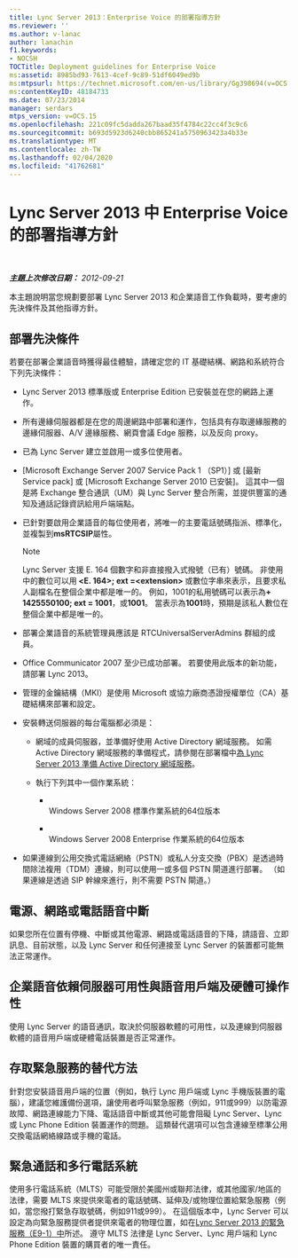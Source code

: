 ```yaml
---
title: Lync Server 2013：Enterprise Voice 的部署指導方針
ms.reviewer: ''
ms.author: v-lanac
author: lanachin
f1.keywords:
- NOCSH
TOCTitle: Deployment guidelines for Enterprise Voice
ms:assetid: 8985bd93-7613-4cef-9c89-51df6049ed9b
ms:mtpsurl: https://technet.microsoft.com/en-us/library/Gg398694(v=OCS.15)
ms:contentKeyID: 48184733
ms.date: 07/23/2014
manager: serdars
mtps_version: v=OCS.15
ms.openlocfilehash: 221c09fc5dadda267baad35f4784c22cc4f3c9c6
ms.sourcegitcommit: b693d5923d6240cbb865241a5750963423a4b33e
ms.translationtype: MT
ms.contentlocale: zh-TW
ms.lasthandoff: 02/04/2020
ms.locfileid: "41762681"
---
```

<div data-xmlns="http://www.w3.org/1999/xhtml">

<div class="topic" data-xmlns="http://www.w3.org/1999/xhtml" data-msxsl="urn:schemas-microsoft-com:xslt" data-cs="http://msdn.microsoft.com/en-us/">

<div data-asp="http://msdn2.microsoft.com/asp">

# <a name="deployment-guidelines-for-enterprise-voice-in-lync-server-2013"></a>Lync Server 2013 中 Enterprise Voice 的部署指導方針

</div>

<div id="mainSection">

<div id="mainBody">

<span> </span>

_**主題上次修改日期：** 2012-09-21_

本主題說明當您規劃要部署 Lync Server 2013 和企業語音工作負載時，要考慮的先決條件及其他指導方針。

<div>

## <a name="deployment-prerequisites"></a>部署先決條件

若要在部署企業語音時獲得最佳體驗，請確定您的 IT 基礎結構、網路和系統符合下列先決條件：

  - Lync Server 2013 標準版或 Enterprise Edition 已安裝並在您的網路上運作。

  - 所有邊緣伺服器都是在您的周邊網路中部署和運作，包括具有存取邊緣服務的邊緣伺服器、A/V 邊緣服務、網頁會議 Edge 服務，以及反向 proxy。

  - 已為 Lync Server 建立並啟用一或多位使用者。

  - [Microsoft Exchange Server 2007 Service Pack 1 （SP1）] 或 [最新 Service pack] 或 [Microsoft Exchange Server 2010 已安裝]。 這其中一個是將 Exchange 整合通訊（UM）與 Lync Server 整合所需，並提供豐富的通知及通話記錄資訊給用戶端端點。

  - 已針對要啟用企業語音的每位使用者，將唯一的主要電話號碼指派、標準化，並複製到**msRTCSIP**屬性。
    
    <div>
    

    > [!NOTE]  
    > Lync Server 支援 E. 164 個數字和非直接撥入式撥號（已有）號碼。 非使用中的數位可以用<STRONG> &lt;E. 164&gt;; ext =&lt;extension&gt; </STRONG>或數位字串來表示，且要求私人副檔名在整個企業中都是唯一的。 例如，1001的私用號碼可以表示為<STRONG>+ 1425550100; ext = 1001</STRONG>，或<STRONG>1001</STRONG>。 當表示為<STRONG>1001</STRONG>時，預期是該私人數位在整個企業中都是唯一的。

    
    </div>

  - 部署企業語音的系統管理員應該是 RTCUniversalServerAdmins 群組的成員。

  - Office Communicator 2007 至少已成功部署。 若要使用此版本的新功能，請部署 Lync 2013。

  - 管理的金鑰結構（MKI）是使用 Microsoft 或協力廠商憑證授權單位（CA）基礎結構來部署和設定。

  - 安裝轉送伺服器的每台電腦都必須是：
    
      - 網域的成員伺服器，並準備好使用 Active Directory 網域服務。 如需 Active Directory 網域服務的準備程式，請參閱在部署檔中[為 Lync Server 2013 準備 Active Directory 網域服務](lync-server-2013-preparing-active-directory-domain-services.md)。
    
      - 執行下列其中一個作業系統：
        
          - <span></span>  
            Windows Server 2008 標準作業系統的64位版本
        
          - <span></span>  
            Windows Server 2008 Enterprise 作業系統的64位版本

  - 如果連線到公用交換式電話網絡（PSTN）或私人分支交換（PBX）是透過時間除法複用（TDM）連線，則可以使用一或多個 PSTN 閘道進行部署。 （如果連線是透過 SIP 幹線來進行，則不需要 PSTN 閘道。）

</div>

<div>

## <a name="power-network-or-telephone-service-outages"></a>電源、網路或電話語音中斷

如果您所在位置有停機、中斷或其他電源、網路或電話語音的下降，請語音、立即訊息、目前狀態，以及 Lync Server 和任何連接至 Lync Server 的裝置都可能無法正常運作。

</div>

<div>

## <a name="enterprise-voice-depends-on-server-availability-and-voice-client-and-hardware-operability"></a>企業語音依賴伺服器可用性與語音用戶端及硬體可操作性

使用 Lync Server 的語音通訊，取決於伺服器軟體的可用性，以及連線到伺服器軟體的語音用戶端或硬體電話裝置是否正常運作。

</div>

<div>

## <a name="alternative-means-of-accessing-emergency-services"></a>存取緊急服務的替代方法

針對您安裝語音用戶端的位置（例如，執行 Lync 用戶端或 Lync 手機版裝置的電腦），建議您維護備份選項，讓使用者呼叫緊急服務（例如，911或999）以防電源故障、網路連線能力下降、電話語音中斷或其他可能會阻礙 Lync Server、Lync 或 Lync Phone Edition 裝置運作的問題。 這類替代選項可以包含連線至標準公用交換電話網絡線路或手機的電話。

</div>

<div>

## <a name="emergency-calls-and-multi-line-telephone-systems"></a>緊急通話和多行電話系統

使用多行電話系統（MLTS）可能受限於美國州或聯邦法律，或其他國家/地區的法律，需要 MLTS 來提供來電者的電話號碼、延伸及/或物理位置給緊急服務（例如，當您撥打緊急存取號碼，例如911或999）。 在這個版本中，Lync Server 可以設定為向緊急服務提供者提供來電者的物理位置，如在[Lync Server 2013 的緊急服務（E9-1）中](lync-server-2013-planning-for-emergency-services-e9-1-1.md)所述。 遵守 MLTS 法律是 Lync Server、Lync 用戶端和 Lync Phone Edition 裝置的購買者的唯一責任。

</div>

</div>

<span> </span>

</div>

</div>

</div>

